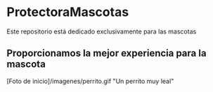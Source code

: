 # ProtectoraMascotas
Este repositorio está dedicado exclusivamente para las mascotas
## Proporcionamos la mejor experiencia para la mascota
[Foto de inicio]/imagenes/perrito.gif "Un perrito muy leal"
